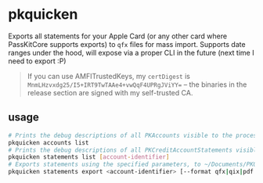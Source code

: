 # pkquicken
Exports all statements for your Apple Card (or any other card where PassKitCore supports exports) to `qfx` files for mass import. Supports date ranges under the hood, will expose via a proper CLI in the future (next time I need to export :P)

> If you can use AMFITrustedKeys, my `certDigest` is `MnmLHzvxdg25/I5+IRT9TwTAAe4+vwQqF4UPRgJViYY=` – the binaries in the release section are signed with my self-trusted CA.

## usage
```bash
# Prints the debug descriptions of all PKAccounts visible to the process
pkquicken accounts list
# Prints the debug descriptions of all PKCreditAccountStatements visible to the process, either for a given account or for all accounts
pkquicken statements list [account-identifier]
# Exports statements using the specified parameters, to ~/Documents/PKQuicken/
pkquicken statements export <account-identifier> [--format qfx|qix|pdf|whatever] [--after statement-id]
```
